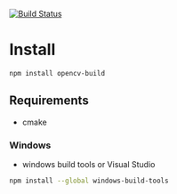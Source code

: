 [![Build Status](https://travis-ci.org/justadudewhohacks/npm-opencv-build.svg?branch=master)](http://travis-ci.com/nut-tree/npm-opencv-build)

# Install
```
npm install opencv-build
```

## Requirements
- cmake

### Windows
- windows build tools or Visual Studio

``` bash
npm install --global windows-build-tools
```

